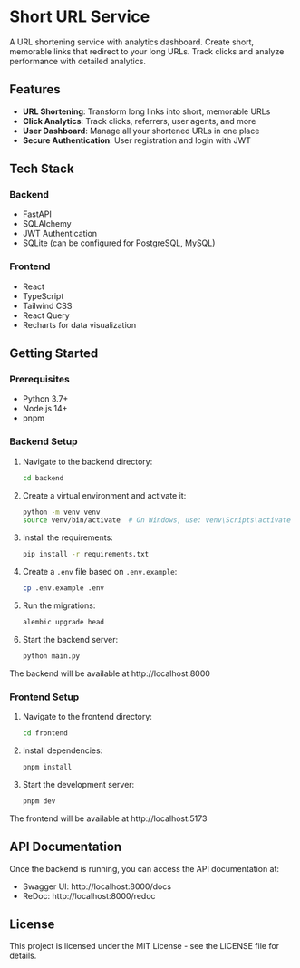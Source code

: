 # Short URL Service

A URL shortening service with analytics dashboard. Create short, memorable links that redirect to your long URLs. Track clicks and analyze performance with detailed analytics.

## Features

- **URL Shortening**: Transform long links into short, memorable URLs
- **Click Analytics**: Track clicks, referrers, user agents, and more
- **User Dashboard**: Manage all your shortened URLs in one place
- **Secure Authentication**: User registration and login with JWT

## Tech Stack

### Backend
- FastAPI
- SQLAlchemy
- JWT Authentication
- SQLite (can be configured for PostgreSQL, MySQL)

### Frontend
- React
- TypeScript
- Tailwind CSS
- React Query
- Recharts for data visualization

## Getting Started

### Prerequisites
- Python 3.7+
- Node.js 14+
- pnpm

### Backend Setup

1. Navigate to the backend directory:
   ```bash
   cd backend
   ```

2. Create a virtual environment and activate it:
   ```bash
   python -m venv venv
   source venv/bin/activate  # On Windows, use: venv\Scripts\activate
   ```

3. Install the requirements:
   ```bash
   pip install -r requirements.txt
   ```

4. Create a `.env` file based on `.env.example`:
   ```bash
   cp .env.example .env
   ```

5. Run the migrations:
   ```bash
   alembic upgrade head
   ```

6. Start the backend server:
   ```bash
   python main.py
   ```

The backend will be available at http://localhost:8000

### Frontend Setup

1. Navigate to the frontend directory:
   ```bash
   cd frontend
   ```

2. Install dependencies:
   ```bash
   pnpm install
   ```

3. Start the development server:
   ```bash
   pnpm dev
   ```

The frontend will be available at http://localhost:5173

## API Documentation

Once the backend is running, you can access the API documentation at:
- Swagger UI: http://localhost:8000/docs
- ReDoc: http://localhost:8000/redoc

## License

This project is licensed under the MIT License - see the LICENSE file for details.
